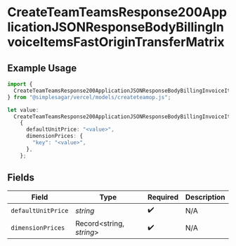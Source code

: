 # CreateTeamTeamsResponse200ApplicationJSONResponseBodyBillingInvoiceItemsFastOriginTransferMatrix

## Example Usage

```typescript
import {
  CreateTeamTeamsResponse200ApplicationJSONResponseBodyBillingInvoiceItemsFastOriginTransferMatrix,
} from "@simplesagar/vercel/models/createteamop.js";

let value:
  CreateTeamTeamsResponse200ApplicationJSONResponseBodyBillingInvoiceItemsFastOriginTransferMatrix =
    {
      defaultUnitPrice: "<value>",
      dimensionPrices: {
        "key": "<value>",
      },
    };
```

## Fields

| Field                    | Type                     | Required                 | Description              |
| ------------------------ | ------------------------ | ------------------------ | ------------------------ |
| `defaultUnitPrice`       | *string*                 | :heavy_check_mark:       | N/A                      |
| `dimensionPrices`        | Record<string, *string*> | :heavy_check_mark:       | N/A                      |